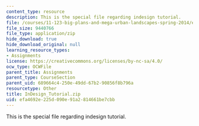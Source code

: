 ```yaml
---
content_type: resource
description: This is the special file regarding indesign tutorial.
file: /courses/11-123-big-plans-and-mega-urban-landscapes-spring-2014/efa4692e225d090e91a2814661be7cbb_InDesign_Tutorial.zip
file_size: 9440766
file_type: application/zip
hide_download: true
hide_download_original: null
learning_resource_types:
- Assignments
license: https://creativecommons.org/licenses/by-nc-sa/4.0/
ocw_type: OCWFile
parent_title: Assignments
parent_type: CourseSection
parent_uid: 689664c4-250e-49dd-67b2-90856f8b796a
resourcetype: Other
title: InDesign_Tutorial.zip
uid: efa4692e-225d-090e-91a2-814661be7cbb
---
```

This is the special file regarding indesign tutorial.